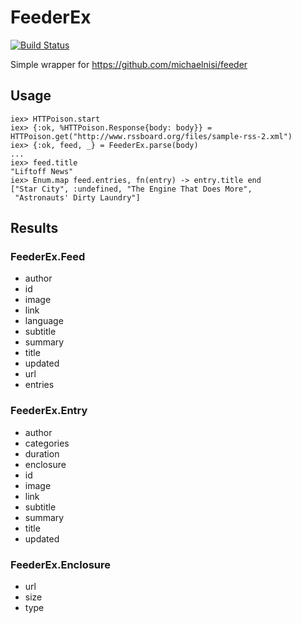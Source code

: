 FeederEx
========
[![Build Status](https://travis-ci.org/manukall/feeder_ex.svg?branch=master)](https://travis-ci.org/manukall/feeder_ex)

Simple wrapper for https://github.com/michaelnisi/feeder

## Usage

```
iex> HTTPoison.start
iex> {:ok, %HTTPoison.Response{body: body}} = HTTPoison.get("http://www.rssboard.org/files/sample-rss-2.xml")
iex> {:ok, feed, _} = FeederEx.parse(body)
...
iex> feed.title
"Liftoff News"
iex> Enum.map feed.entries, fn(entry) -> entry.title end
["Star City", :undefined, "The Engine That Does More",
 "Astronauts' Dirty Laundry"]
```

## Results

### FeederEx.Feed

- author
- id
- image
- link
- language
- subtitle
- summary
- title
- updated
- url
- entries

### FeederEx.Entry

- author
- categories
- duration
- enclosure
- id
- image
- link
- subtitle
- summary
- title
- updated


### FeederEx.Enclosure

- url
- size
- type
